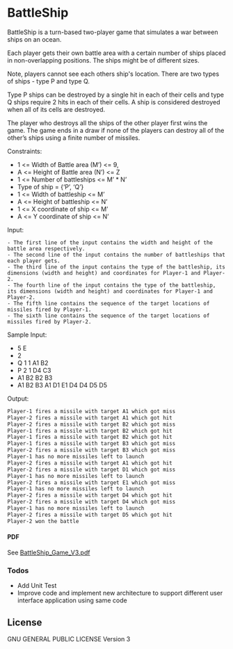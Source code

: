 # BattleShip

BattleShip is a turn-based two-player game that simulates a war between ships on an ocean.

Each player gets their own battle area with a certain number of ships placed in non-overlapping positions. The ships might be of different sizes.

Note, players cannot see each others ship's location.
There are two types of ships - type P and type Q. 

Type P ships can be destroyed by a single hit in each of their cells
and type Q ships require 2 hits in each of their cells.
A ship is considered destroyed when all of its cells are destroyed.

The player who destroys all the ships of the other player first wins the game. The game ends in a draw if none of the players can destroy all of the other’s ships using a finite number of missiles.

Constraints:
 - 1 <= Width of Battle area (M’) <= 9,
 - A <= Height of Battle area (N’) <= Z
 - 1 <= Number of battleships <= M’ * N’
 - Type of ship = {‘P’, ‘Q’}
 - 1 <= Width of battleship <= M’
 - A <= Height of battleship <= N’
 - 1 <= X coordinate of ship <= M’
 - A <= Y coordinate of ship <= N’


Input:

    - The first line of the input contains the width and height of the battle area respectively.
    - The second line of the input contains the number of battleships that each player gets.
    - The third line of the input contains the type of the battleship, its dimensions (width and height) and coordinates for Player-1 and Player-2.
    - The fourth line of the input contains the type of the battleship, its dimensions (width and height) and coordinates for Player-1 and Player-2.
    - The fifth line contains the sequence of the target locations of missiles fired by Player-1.
    - The sixth line contains the sequence of the target locations of missiles fired by Player-2.
    
Sample Input:
 - 5  E         
 - 2
 - Q 1 1 A1 B2
 - P 2 1 D4 C3
 - A1 B2 B2 B3
 - A1 B2 B3 A1 D1 E1 D4 D4 D5 D5

Output:
```sh
Player-1 fires a missile with target A1 which got miss
Player-2 fires a missile with target A1 which got hit
Player-2 fires a missile with target B2 which got miss
Player-1 fires a missile with target B2 which got hit
Player-1 fires a missile with target B2 which got hit
Player-1 fires a missile with target B3 which got miss
Player-2 fires a missile with target B3 which got miss
Player-1 has no more missiles left to launch
Player-2 fires a missile with target A1 which got hit
Player-2 fires a missile with target D1 which got miss
Player-1 has no more missiles left to launch
Player-2 fires a missile with target E1 which got miss
Player-1 has no more missiles left to launch
Player-2 fires a missile with target D4 which got hit
Player-2 fires a missile with target D4 which got miss
Player-1 has no more missiles left to launch
Player-2 fires a missile with target D5 which got hit
Player-2 won the battle 
```

#### PDF

See [BattleShip_Game_V3.pdf](https://github.com/deepak-rathi/BattleShip/blob/master/BattleShip_Game_V3.pdf)


### Todos

 - Add Unit Test
 - Improve code and implement new architecture to support different user interface application using same code

License
----

GNU GENERAL PUBLIC LICENSE
Version 3
